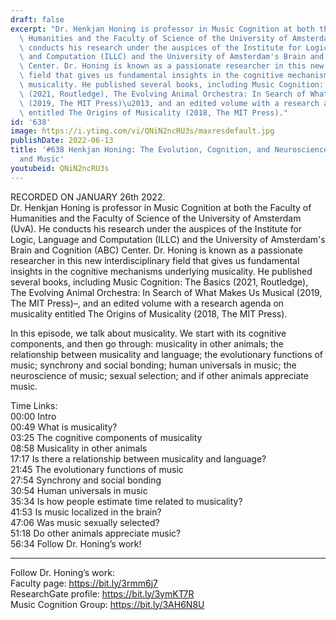 ```yaml
---
draft: false
excerpt: "Dr. Henkjan Honing is professor in Music Cognition at both the Faculty of\
  \ Humanities and the Faculty of Science of the University of Amsterdam (UvA). He\
  \ conducts his research under the auspices of the Institute for Logic, Language\
  \ and Computation (ILLC) and the University of Amsterdam's Brain and Cognition (ABC)\
  \ Center. Dr. Honing is known as a passionate researcher in this new interdisciplinary\
  \ field that gives us fundamental insights in the cognitive mechanisms underlying\
  \ musicality. He published several books, including Music Cognition: The Basics\
  \ (2021, Routledge), The Evolving Animal Orchestra: In Search of What Makes Us Musical\
  \ (2019, The MIT Press)\u2013, and an edited volume with a research agenda on musicality\
  \ entitled The Origins of Musicality (2018, The MIT Press)."
id: '638'
image: https://i.ytimg.com/vi/QNiN2ncRU3s/maxresdefault.jpg
publishDate: 2022-06-13
title: '#638 Henkjan Honing: The Evolution, Cognition, and Neuroscience of Musicality
  and Music'
youtubeid: QNiN2ncRU3s
---
```

<div class="timelinks">

RECORDED ON JANUARY 26th 2022.  
Dr. Henkjan Honing is professor in Music Cognition at both the Faculty of Humanities and the Faculty of Science of the University of Amsterdam (UvA). He conducts his research under the auspices of the Institute for Logic, Language and Computation (ILLC) and the University of Amsterdam's Brain and Cognition (ABC) Center. Dr. Honing is known as a passionate researcher in this new interdisciplinary field that gives us fundamental insights in the cognitive mechanisms underlying musicality. He published several books, including Music Cognition: The Basics (2021, Routledge), The Evolving Animal Orchestra: In Search of What Makes Us Musical (2019, The MIT Press)–, and an edited volume with a research agenda on musicality entitled The Origins of Musicality (2018, The MIT Press).

In this episode, we talk about musicality. We start with its cognitive components, and then go through: musicality in other animals; the relationship between musicality and language; the evolutionary functions of music; synchrony and social bonding; human universals in music; the neuroscience of music; sexual selection; and if other animals appreciate music.

Time Links:  
<time>00:00</time> Intro  
<time>00:49</time> What is musicality?  
<time>03:25</time> The cognitive components of musicality  
<time>08:58</time> Musicality in other animals  
<time>17:17</time> Is there a relationship between musicality and language?  
<time>21:45</time> The evolutionary functions of music  
<time>27:54</time> Synchrony and social bonding  
<time>30:54</time> Human universals in music  
<time>35:34</time> Is how people estimate time related to musicality?  
<time>41:53</time> Is music localized in the brain?  
<time>47:06</time> Was music sexually selected?  
<time>51:18</time> Do other animals appreciate music?  
<time>56:34</time> Follow Dr. Honing’s work!

---

Follow Dr. Honing’s work:  
Faculty page: https://bit.ly/3rmm6j7  
ResearchGate profile: https://bit.ly/3ymKT7R  
Music Cognition Group: https://bit.ly/3AH6N8U
</div>

